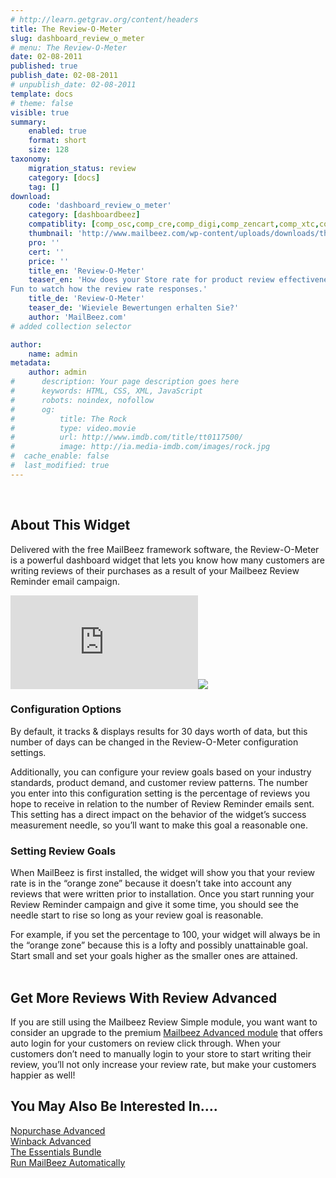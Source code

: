 ```yaml
---
# http://learn.getgrav.org/content/headers
title: The Review-O-Meter
slug: dashboard_review_o_meter
# menu: The Review-O-Meter
date: 02-08-2011
published: true
publish_date: 02-08-2011
# unpublish_date: 02-08-2011
template: docs
# theme: false
visible: true
summary:
    enabled: true
    format: short
    size: 128
taxonomy:
    migration_status: review
    category: [docs]
    tag: []
download:
    code: 'dashboard_review_o_meter'
    category: [dashboardbeez]
    compatiblity: [comp_osc,comp_cre,comp_digi,comp_zencart,comp_xtc,comp_gambio]
    thumbnail: 'http://www.mailbeez.com/wp-content/uploads/downloads/thumbnails/2011/08/icon.png'
    pro: ''
    cert: ''
    price: ''
    title_en: 'Review-O-Meter'
    teaser_en: 'How does your Store rate for product review effectiveness?
Fun to watch how the review rate responses.'
    title_de: 'Review-O-Meter'
    teaser_de: 'Wieviele Bewertungen erhalten Sie?'
    author: 'MailBeez.com'
# added collection selector

author:
    name: admin
metadata:
    author: admin
#      description: Your page description goes here
#      keywords: HTML, CSS, XML, JavaScript
#      robots: noindex, nofollow
#      og:
#          title: The Rock
#          type: video.movie
#          url: http://www.imdb.com/title/tt0117500/
#          image: http://ia.media-imdb.com/images/rock.jpg
#  cache_enable: false
#  last_modified: true
---
```


 

## About This Widget

Delivered with the free MailBeez framework software, the Review-O-Meter is a powerful dashboard widget that lets you know how many customers are writing reviews of their purchases as a result of your Mailbeez Review Reminder email campaign.

[![](http://localhost/wordpress_mailbeez_EOL/wp-content/themes/awake/lib/scripts/timthumb/thumb.php?src=http://www.mailbeez.com/images/doc/getting_started/reviewometer.png&w=270&h=116&zc=1&q=100 "Review-O-Meter")](http://www.mailbeez.com/images/doc/getting_started/reviewometer.png "Review-O-Meter")![](http://localhost/wordpress_mailbeez_EOL/wp-content/themes/awake/images/shortcodes/image_shadow.png)

### Configuration Options

By default, it tracks & displays results for 30 days worth of data, but this number of days can be changed in the Review-O-Meter configuration settings.

Additionally, you can configure your review goals based on your industry standards, product demand, and customer review patterns. The number you enter into this configuration setting is the percentage of reviews you hope to receive in relation to the number of Review Reminder emails sent. This setting has a direct impact on the behavior of the widget’s success measurement needle, so you’ll want to make this goal a reasonable one.

### Setting Review Goals

When MailBeez is first installed, the widget will show you that your review rate is in the “orange zone” because it doesn’t take into account any reviews that were written prior to installation. Once you start running your Review Reminder campaign and give it some time, you should see the needle start to rise so long as your review goal is reasonable.

For example, if you set the percentage to 100, your widget will always be in the “orange zone” because this is a lofty and possibly unattainable goal. Start small and set your goals higher as the smaller ones are attained.  
  

## Get More Reviews With Review Advanced

If you are still using the Mailbeez Review Simple module, you want want to consider an upgrade to the premium [Mailbeez Advanced module](http://www.mailbeez.com/documentation/mailbeez/review_advanced/ "Mailbeez Review Advanced Module") that offers auto login for your customers on review click through. When your customers don’t need to manually login to your store to start writing their review, you’ll not only increase your review rate, but make your customers happier as well!

## You May Also Be Interested In….

[Nopurchase Advanced](http://www.mailbeez.com/documentation/mailbeez/nopurchase_advanced/ "Mailbeez Nopurchase Advanced")  
[Winback Advanced](http://www.mailbeez.com/documentation/mailbeez/winback_advanced/ "Mailbeez Winback Advanced")  
[The Essentials Bundle](http://www.mailbeez.com/download/mailbeez-essential-pack/ "Mailbeez Essentials Bundle")  
[Run MailBeez Automatically](http://www.mailbeez.com/documentation/configbeez/config_cron_simple/ "Run MailBeez Automatically")  
  
